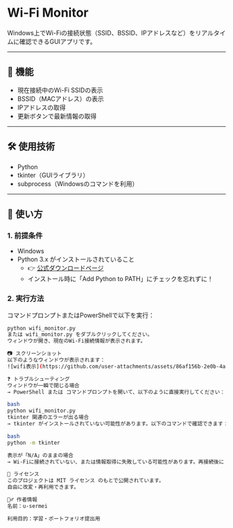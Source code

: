 # Wi-Fi Monitor

Windows上でWi-Fiの接続状態（SSID、BSSID、IPアドレスなど）をリアルタイムに確認できるGUIアプリです。

---

## 📌 機能

- 現在接続中のWi-Fi SSIDの表示  
- BSSID（MACアドレス）の表示  
- IPアドレスの取得  
- 更新ボタンで最新情報の取得  

---

## 🛠 使用技術

- Python  
- tkinter（GUIライブラリ）  
- subprocess（Windowsのコマンドを利用）  

---

## 🚀 使い方

### 1. 前提条件

- Windows  
- Python 3.x がインストールされていること  
  - 👉 [公式ダウンロードページ](https://www.python.org/downloads/)  
  - インストール時に「Add Python to PATH」にチェックを忘れずに！

### 2. 実行方法

コマンドプロンプトまたはPowerShellで以下を実行：

```bash
python wifi_monitor.py
または wifi_monitor.py をダブルクリックしてください。
ウィンドウが開き、現在のWi-Fi接続情報が表示されます。

📷 スクリーンショット
以下のようなウィンドウが表示されます：
![wifi表示](https://github.com/user-attachments/assets/86af156b-2e0b-4a5d-a75c-8fa59a66967a)

❓ トラブルシューティング
ウィンドウが一瞬で閉じる場合
→ PowerShell または コマンドプロンプトを開いて、以下のように直接実行してください：

bash
python wifi_monitor.py
tkinter 関連のエラーが出る場合
→ tkinter がインストールされていない可能性があります。以下のコマンドで確認できます：

bash
python -m tkinter

表示が「N/A」のままの場合
→ Wi-Fiに接続されていない、または情報取得に失敗している可能性があります。再接続後に「更新」ボタンを押してください。

🪪 ライセンス
このプロジェクトは MIT ライセンス のもとで公開されています。
自由に改変・再利用できます。

🙋‍♂️ 作者情報
名前：u-sermei

利用目的：学習・ポートフォリオ提出用

